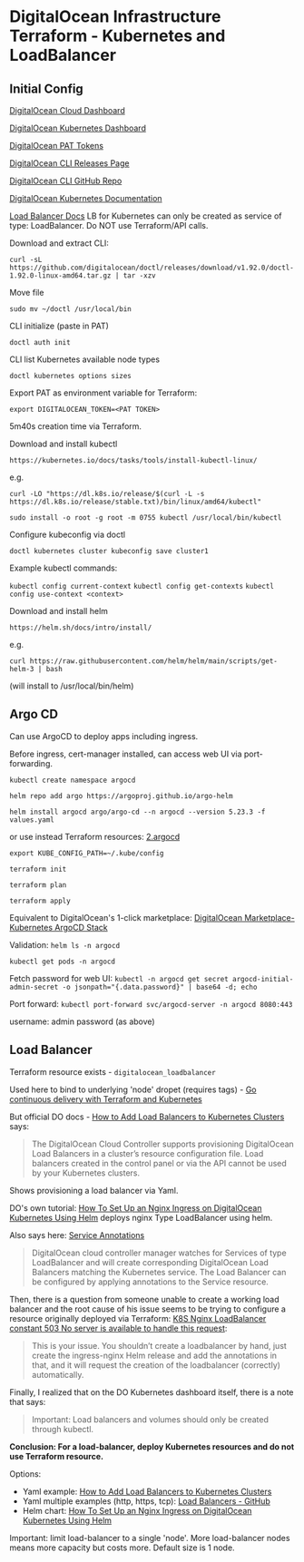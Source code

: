 # DigitalOcean Infrastructure Terraform - Kubernetes and LoadBalancer

## Initial Config

[DigitalOcean Cloud Dashboard](https://cloud.digitalocean.com/)

[DigitalOcean Kubernetes Dashboard](https://cloud.digitalocean.com/kubernetes/clusters)

[DigitalOcean PAT Tokens](https://cloud.digitalocean.com/account/api/tokens)

[DigitalOcean CLI Releases Page](https://github.com/digitalocean/doctl/releases)

[DigitalOcean CLI GitHub Repo](https://github.com/digitalocean/doctl/blob/main/README.md)

[DigitalOcean Kubernetes Documentation](https://docs.digitalocean.com/products/kubernetes/)

[Load Balancer Docs](https://docs.digitalocean.com/products/kubernetes/how-to/add-load-balancers/)
LB for Kubernetes can only be created as service of type: LoadBalancer. Do NOT use Terraform/API calls.

Download and extract CLI:

```curl -sL https://github.com/digitalocean/doctl/releases/download/v1.92.0/doctl-1.92.0-linux-amd64.tar.gz | tar -xzv```

Move file

```sudo mv ~/doctl /usr/local/bin```

CLI initialize (paste in PAT)

```doctl auth init```

CLI list Kubernetes available node types

```doctl kubernetes options sizes```

Export PAT as environment variable for Terraform:

```export DIGITALOCEAN_TOKEN=<PAT TOKEN>```

5m40s creation time via Terraform.

Download and install kubectl

```https://kubernetes.io/docs/tasks/tools/install-kubectl-linux/```

e.g.

``` curl -LO "https://dl.k8s.io/release/$(curl -L -s https://dl.k8s.io/release/stable.txt)/bin/linux/amd64/kubectl" ```

``` sudo install -o root -g root -m 0755 kubectl /usr/local/bin/kubectl ```

Configure kubeconfig via doctl

``` doctl kubernetes cluster kubeconfig save cluster1 ```

Example kubectl commands:

```kubectl config current-context```
```kubectl config get-contexts```
```kubectl config use-context <context>```

Download and install helm

```https://helm.sh/docs/intro/install/```

e.g.

``` curl https://raw.githubusercontent.com/helm/helm/main/scripts/get-helm-3 | bash ```

(will install to /usr/local/bin/helm)

## Argo CD

Can use ArgoCD to deploy apps including ingress.

Before ingress, cert-manager installed, can access web UI via port-forwarding.

``` kubectl create namespace argocd ```

``` helm repo add argo https://argoproj.github.io/argo-helm ```

``` helm install argocd argo/argo-cd --n argocd --version 5.23.3 -f values.yaml ```

or use instead Terraform resources: [2.argocd](./2.argocd/)

``` export KUBE_CONFIG_PATH=~/.kube/config ```

``` terraform init ```

``` terraform plan ```

``` terraform apply ```

Equivalent to DigitalOcean's 1-click marketplace:
[DigitalOcean Marketplace-Kubernetes ArgoCD Stack](https://github.com/digitalocean/marketplace-kubernetes/tree/master/stacks/argocd)

Validation:
``` helm ls -n argocd ```

``` kubectl get pods -n argocd ```

Fetch password for web UI:
``` kubectl -n argocd get secret argocd-initial-admin-secret -o jsonpath="{.data.password}" | base64 -d; echo ```

Port forward:
``` kubectl port-forward svc/argocd-server -n argocd 8080:443 ```

username: admin
password (as above)



## Load Balancer

Terraform resource exists - `digitalocean_loadbalancer`

Used here to bind to underlying 'node' dropet (requires tags) - [Go continuous delivery with Terraform and Kubernetes](https://techsquad.rocks/blog/go_continuous_delivery_with_terraform_and_kubernetes/)

But official DO docs - [How to Add Load Balancers to Kubernetes Clusters](https://docs.digitalocean.com/products/kubernetes/how-to/add-load-balancers/) says:

> The DigitalOcean Cloud Controller supports provisioning DigitalOcean Load Balancers in a cluster’s resource configuration file. Load balancers created in the control panel or via the API cannot be used by your Kubernetes clusters.

Shows provisioning a load balancer via Yaml.

DO's own tutorial: [How To Set Up an Nginx Ingress on DigitalOcean Kubernetes Using Helm](https://www.digitalocean.com/community/tutorials/how-to-set-up-an-nginx-ingress-on-digitalocean-kubernetes-using-helm) deploys nginx Type LoadBalancer using helm.

Also says here: [Service Annotations](https://github.com/digitalocean/digitalocean-cloud-controller-manager/blob/master/docs/controllers/services/annotations.md)

> DigitalOcean cloud controller manager watches for Services of type LoadBalancer and will create corresponding DigitalOcean Load Balancers matching the Kubernetes service. The Load Balancer can be configured by applying annotations to the Service resource.

Then, there is a question from someone unable to create a working load balancer and the root cause of his issue seems to be trying to configure a resource originally deployed via Terraform: [K8S Nginx LoadBalancer constant 503 No server is available to handle this request](https://www.digitalocean.com/community/questions/k8s-nginx-loadbalancer-constant-503-no-server-is-available-to-handle-this-request?comment=190456):

> This is your issue. You shouldn’t create a loadbalancer by hand, just create the ingress-nginx Helm release and add the annotations in that, and it will request the creation of the loadbalancer (correctly) automatically.

Finally, I realized that on the DO Kubernetes dashboard itself, there is a note that says:
> Important: Load balancers and volumes should only be created through kubectl.

**Conclusion: For a load-balancer, deploy Kubernetes resources and do not use Terraform resource.**

Options:
- Yaml example: [How to Add Load Balancers to Kubernetes Clusters](https://docs.digitalocean.com/products/kubernetes/how-to/add-load-balancers/)
- Yaml multiple examples (http, https, tcp): [Load Balancers - GitHub](https://github.com/digitalocean/digitalocean-cloud-controller-manager/tree/master/docs/controllers/services/examples)
- Helm chart: [How To Set Up an Nginx Ingress on DigitalOcean Kubernetes Using Helm](https://www.digitalocean.com/community/tutorials/how-to-set-up-an-nginx-ingress-on-digitalocean-kubernetes-using-helm)

Important: limit load-balancer to a single 'node'. More load-balancer nodes means more capacity but costs more. Default size is 1 node.
